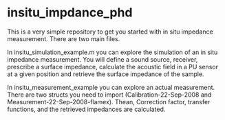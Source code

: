# insitu_impdance_phd

This is a very simple repository to get you started with in situ impedance measurement.
There are two main files.

In insitu_simulation_example.m you can explore the simulation of an in situ impedance measurement. You will define a sound source, receiver, prescribe a surface impedance, calculate the acoustic field in a PU sensor at a given position and retrieve the surface impedance of the sample.

In insitu_measurement_example you can explore an actual measurement. There are two structs you need to import (Calibration-22-Sep-2008 and Measurement-22-Sep-2008-flamex). Thean, Correction factor, transfer functions, and the retrieved impedances are calculated. 
